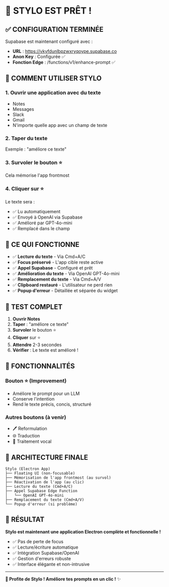 # 🎉 STYLO EST PRÊT !

## ✅ **CONFIGURATION TERMINÉE**

Supabase est maintenant configuré avec :
- **URL** : https://vkyfdunlbpzwxryqoype.supabase.co
- **Anon Key** : Configurée ✅
- **Fonction Edge** : /functions/v1/enhance-prompt ✅

## 🎯 **COMMENT UTILISER STYLO**

### 1. **Ouvrir une application avec du texte**
- Notes
- Messages
- Slack
- Gmail
- N'importe quelle app avec un champ de texte

### 2. **Taper du texte**
Exemple : "améliore ce texte"

### 3. **Survoler le bouton ⭐**
Cela mémorise l'app frontmost

### 4. **Cliquer sur ⭐**
Le texte sera :
- ✅ Lu automatiquement
- ✅ Envoyé à OpenAI via Supabase
- ✅ Amélioré par GPT-4o-mini
- ✅ Remplacé dans le champ

## 🎯 **CE QUI FONCTIONNE**

- ✅ **Lecture du texte** - Via Cmd+A/C
- ✅ **Focus préservé** - L'app cible reste active
- ✅ **Appel Supabase** - Configuré et prêt
- ✅ **Amélioration du texte** - Via OpenAI GPT-4o-mini
- ✅ **Remplacement du texte** - Via Cmd+A/V
- ✅ **Clipboard restauré** - L'utilisateur ne perd rien
- ✅ **Popup d'erreur** - Détaillée et séparée du widget

## 🧪 **TEST COMPLET**

1. **Ouvrir Notes**
2. **Taper** : "améliore ce texte"
3. **Survoler** le bouton ⭐
4. **Cliquer** sur ⭐
5. **Attendre** 2-3 secondes
6. **Vérifier** : Le texte est amélioré !

## 🎨 **FONCTIONNALITÉS**

### **Bouton ⭐ (Improvement)**
- Améliore le prompt pour un LLM
- Conserve l'intention
- Rend le texte précis, concis, structuré

### **Autres boutons (à venir)**
- 🖊️ Reformulation
- 🌐 Traduction
- 🎤 Traitement vocal

## 🔧 **ARCHITECTURE FINALE**

```
Stylo (Electron App)
├── Floating UI (non-focusable)
├── Mémorisation de l'app frontmost (au survol)
├── Réactivation de l'app (au clic)
├── Lecture du texte (Cmd+A/C)
├── Appel Supabase Edge Function
│   └── OpenAI GPT-4o-mini
├── Remplacement du texte (Cmd+A/V)
└── Popup d'erreur (si problème)
```

## 🎉 **RÉSULTAT**

**Stylo est maintenant une application Electron complète et fonctionnelle !**

- ✅ Pas de perte de focus
- ✅ Lecture/écriture automatique
- ✅ Intégration Supabase/OpenAI
- ✅ Gestion d'erreurs robuste
- ✅ Interface élégante et non-intrusive

---

**🚀 Profite de Stylo ! Améliore tes prompts en un clic !** ✨
